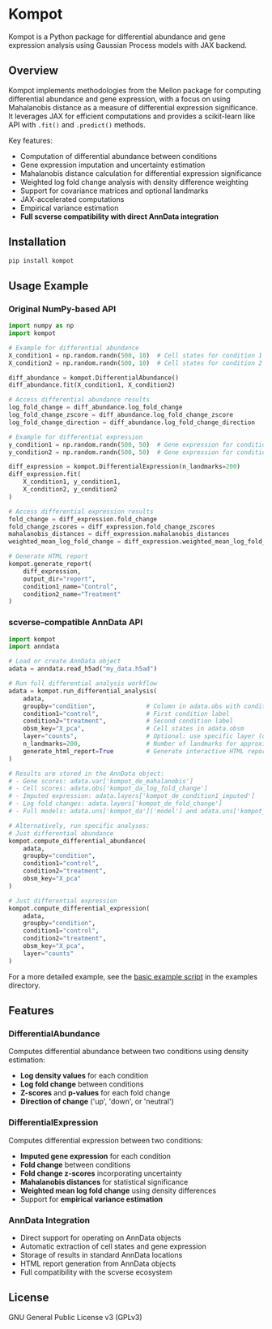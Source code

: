 # Kompot

Kompot is a Python package for differential abundance and gene expression analysis using Gaussian Process models with JAX backend.

## Overview

Kompot implements methodologies from the Mellon package for computing differential abundance and gene expression, with a focus on using Mahalanobis distance as a measure of differential expression significance. It leverages JAX for efficient computations and provides a scikit-learn like API with `.fit()` and `.predict()` methods.

Key features:

- Computation of differential abundance between conditions
- Gene expression imputation and uncertainty estimation
- Mahalanobis distance calculation for differential expression significance
- Weighted log fold change analysis with density difference weighting
- Support for covariance matrices and optional landmarks
- JAX-accelerated computations
- Empirical variance estimation
- **Full scverse compatibility with direct AnnData integration**

## Installation

```bash
pip install kompot
```

## Usage Example

### Original NumPy-based API

```python
import numpy as np
import kompot

# Example for differential abundance
X_condition1 = np.random.randn(500, 10)  # Cell states for condition 1
X_condition2 = np.random.randn(500, 10)  # Cell states for condition 2

diff_abundance = kompot.DifferentialAbundance()
diff_abundance.fit(X_condition1, X_condition2)

# Access differential abundance results
log_fold_change = diff_abundance.log_fold_change
log_fold_change_zscore = diff_abundance.log_fold_change_zscore
log_fold_change_direction = diff_abundance.log_fold_change_direction

# Example for differential expression
y_condition1 = np.random.randn(500, 50)  # Gene expression for condition 1
y_condition2 = np.random.randn(500, 50)  # Gene expression for condition 2

diff_expression = kompot.DifferentialExpression(n_landmarks=200)
diff_expression.fit(
    X_condition1, y_condition1, 
    X_condition2, y_condition2
)

# Access differential expression results
fold_change = diff_expression.fold_change
fold_change_zscores = diff_expression.fold_change_zscores
mahalanobis_distances = diff_expression.mahalanobis_distances
weighted_mean_log_fold_change = diff_expression.weighted_mean_log_fold_change

# Generate HTML report
kompot.generate_report(
    diff_expression, 
    output_dir="report", 
    condition1_name="Control", 
    condition2_name="Treatment"
)
```

### scverse-compatible AnnData API

```python
import kompot
import anndata

# Load or create AnnData object
adata = anndata.read_h5ad("my_data.h5ad")

# Run full differential analysis workflow
adata = kompot.run_differential_analysis(
    adata,
    groupby="condition",              # Column in adata.obs with condition labels  
    condition1="control",             # First condition label
    condition2="treatment",           # Second condition label
    obsm_key="X_pca",                 # Cell states in adata.obsm
    layer="counts",                   # Optional: use specific layer (otherwise uses adata.X)
    n_landmarks=200,                  # Number of landmarks for approximation
    generate_html_report=True         # Generate interactive HTML report
)

# Results are stored in the AnnData object:
# - Gene scores: adata.var['kompot_de_mahalanobis']
# - Cell scores: adata.obs['kompot_da_log_fold_change']
# - Imputed expression: adata.layers['kompot_de_condition1_imputed']
# - Log fold changes: adata.layers['kompot_de_fold_change']
# - Full models: adata.uns['kompot_da']['model'] and adata.uns['kompot_de']['model']

# Alternatively, run specific analyses:
# Just differential abundance
kompot.compute_differential_abundance(
    adata,
    groupby="condition",
    condition1="control",
    condition2="treatment",
    obsm_key="X_pca"
)

# Just differential expression
kompot.compute_differential_expression(
    adata,
    groupby="condition", 
    condition1="control",
    condition2="treatment",
    obsm_key="X_pca",
    layer="counts"
)
```

For a more detailed example, see the [basic example script](examples/basic_example.py) in the examples directory.

## Features

### DifferentialAbundance

Computes differential abundance between two conditions using density estimation:

- **Log density values** for each condition
- **Log fold change** between conditions
- **Z-scores** and **p-values** for each fold change
- **Direction of change** ('up', 'down', or 'neutral')

### DifferentialExpression

Computes differential expression between two conditions:

- **Imputed gene expression** for each condition
- **Fold change** between conditions
- **Fold change z-scores** incorporating uncertainty
- **Mahalanobis distances** for statistical significance
- **Weighted mean log fold change** using density differences
- Support for **empirical variance estimation**

### AnnData Integration

- Direct support for operating on AnnData objects
- Automatic extraction of cell states and gene expression
- Storage of results in standard AnnData locations
- HTML report generation from AnnData objects
- Full compatibility with the scverse ecosystem

## License

GNU General Public License v3 (GPLv3)